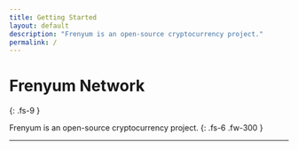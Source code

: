 ```yaml
---
title: Getting Started
layout: default
description: "Frenyum is an open-source cryptocurrency project." 
permalink: /
---
```

# Frenyum Network
{: .fs-9 }

Frenyum is an open-source cryptocurrency project.
{: .fs-6 .fw-300 }

----
